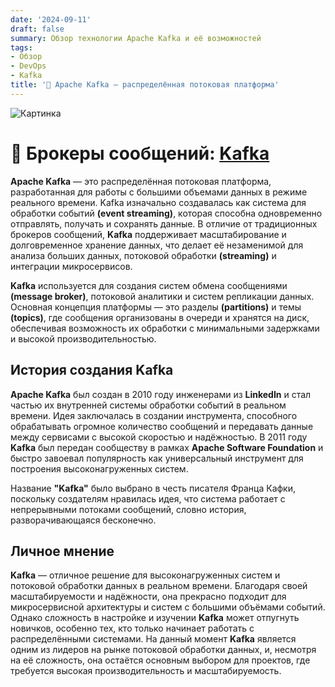 ```yaml
---
date: '2024-09-11'
draft: false
summary: Обзор технологии Apache Kafka и её возможностей
tags:
- Обзор
- DevOps
- Kafka
title: '📨 Apache Kafka — распределённая потоковая платформа'
---
```


![Картинка](http://localhost:1313/images/posts/image_31.jpg)

# 📨 Брокеры сообщений: [Kafka](https://kafka.apache.org/)

**Apache Kafka** — это распределённая потоковая платформа, разработанная для работы с большими объемами данных в режиме реального времени. Kafka изначально создавалась как система для обработки событий **__(event streaming)__**, которая способна одновременно отправлять, получать и сохранять данные. В отличие от традиционных брокеров сообщений, **Kafka** поддерживает масштабирование и долговременное хранение данных, что делает её незаменимой для анализа больших данных, потоковой обработки **__(streaming)__** и интеграции микросервисов.

**Kafka** используется для создания систем обмена сообщениями **__(message broker)__**, потоковой аналитики и систем репликации данных. Основная концепция платформы — это разделы **__(partitions)__** и темы **__(topics)__**, где сообщения организованы в очереди и хранятся на диск, обеспечивая возможность их обработки с минимальными задержками и высокой производительностью.

## История создания Kafka
**Apache Kafka** был создан в 2010 году инженерами из **LinkedIn** и стал частью их внутренней системы обработки событий в реальном времени. Идея заключалась в создании инструмента, способного обрабатывать огромное количество сообщений и передавать данные между сервисами с высокой скоростью и надёжностью. В 2011 году **Kafka** был передан сообществу в рамках **Apache Software Foundation** и быстро завоевал популярность как универсальный инструмент для построения высоконагруженных систем.

Название **__"Kafka"__** было выбрано в честь писателя Франца Кафки, поскольку создателям нравилась идея, что система работает с непрерывными потоками сообщений, словно история, разворачивающаяся бесконечно.

## Личное мнение
**Kafka** — отличное решение для высоконагруженных систем и потоковой обработки данных в реальном времени. Благодаря своей масштабируемости и надёжности, она прекрасно подходит для микросервисной архитектуры и систем с большими объёмами событий. Однако сложность в настройке и изучении **Kafka** может отпугнуть новичков, особенно тех, кто только начинает работать с распределёнными системами. На данный момент **Kafka** является одним из лидеров на рынке потоковой обработки данных, и, несмотря на её сложность, она остаётся основным выбором для проектов, где требуется высокая производительность и масштабируемость.
